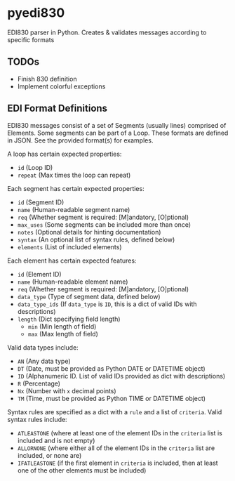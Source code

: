 # pyedi830
EDI830 parser in Python. Creates &amp; validates messages according to specific formats

## TODOs

* Finish 830 definition
* Implement colorful exceptions

## EDI Format Definitions
EDI830 messages consist of a set of Segments (usually lines) comprised of Elements. Some segments can be part of a Loop. These formats are defined in JSON. See the provided format(s) for examples.

A loop has certain expected properties:

* `id` (Loop ID)
* `repeat` (Max times the loop can repeat)

Each segment has certain expected properties:

* `id` (Segment ID)
* `name` (Human-readable segment name)
* `req` (Whether segment is required: [M]andatory, [O]ptional)
* `max_uses` (Some segments can be included more than once)
* `notes` (Optional details for hinting documentation)
* `syntax` (An optional list of syntax rules, defined below)
* `elements` (List of included elements)

Each element has certain expected features: 

* `id` (Element ID)
* `name` (Human-readable element name)
* `req` (Whether segment is required: [M]andatory, [O]ptional)
* `data_type` (Type of segment data, defined below)
* `data_type_ids` (If `data_type` is `ID`, this is a dict of valid IDs with descriptions)
* `length` (Dict specifying field length)
    * `min` (Min length of field)
    * `max` (Max length of field)

Valid data types include:

* `AN` (Any data type)
* `DT` (Date, must be provided as Python DATE or DATETIME object)
* `ID` (Alphanumeric ID. List of valid IDs provided as dict with descriptions)
* `R`  (Percentage)
* `Nx` (Number with `x` decimal points)
* `TM` (Time, must be provided as Python TIME or DATETIME object)

Syntax rules are specified as a dict with a `rule` and a list of `criteria`. Valid syntax rules include:

* `ATLEASTONE` (where at least one of the element IDs in the `criteria` list is included and is not empty)
* `ALLORNONE` (where either all of the element IDs in the `criteria` list are included, or none are)
* `IFATLEASTONE` (if the first element in `criteria` is included, then at least one of the other elements must be included)
